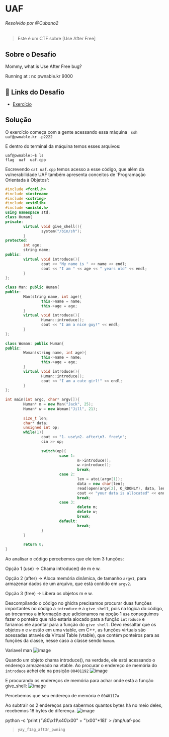 
# UAF
###### Resolvido por @Cubano2
> Este é um CTF sobre [Use After Free]  

## Sobre o Desafio  

Mommy, what is Use After Free bug?

Running at : nc pwnable.kr 9000

## 🔗 Links do Desafio

- [Exercício](https://pwnable.kr/play.php)

## Solução

O exercício começa com a gente acessando essa máquina ``` ssh uaf@pwnable.kr -p2222```

E dentro do terminal da máquina temos esses arquivos:
```
uaf@pwnable:~$ ls
flag  uaf  uaf.cpp
```
Escrevendo ```cat uaf.cpp``` temos acesso a esse código, que além da vulnerabilidade UAF também apresenta conceitos de 'Programação Orientada à Objetos':


```c++
#include <fcntl.h>                                                                                                                           
#include <iostream>                                                                                                                          
#include <cstring>                                                                                                                           
#include <cstdlib>                                                                                                                           
#include <unistd.h>                                                                                                                          
using namespace std;                                                                                                                         
class Human{                                                                                                                                 
private:                                                                                                                                     
        virtual void give_shell(){                                                                                                           
                system("/bin/sh");                                                                                                           
        }                                                                                                                                    
protected:                                                                                                                                   
        int age;                                                                                                                             
        string name;
public:
        virtual void introduce(){
                cout << "My name is " << name << endl;
                cout << "I am " << age << " years old" << endl;
        }
};
 
class Man: public Human{
public:
        Man(string name, int age){
                this->name = name;
                this->age = age;
        }
        virtual void introduce(){
                Human::introduce();
                cout << "I am a nice guy!" << endl;
        }
};
 
class Woman: public Human{
public:
        Woman(string name, int age){
                this->name = name;
                this->age = age;
        }
        virtual void introduce(){
                Human::introduce();
                cout << "I am a cute girl!" << endl;
        }
};
 
int main(int argc, char* argv[]){
        Human* m = new Man("Jack", 25);
        Human* w = new Woman("Jill", 21);
 
        size_t len;
        char* data;
        unsigned int op;
        while(1){
                cout << "1. use\n2. after\n3. free\n";
                cin >> op;
 
                switch(op){
                        case 1:
                                m->introduce();
                                w->introduce();
                                break;
                        case 2:
                                len = atoi(argv[1]);
                                data = new char[len];
                                read(open(argv[2], O_RDONLY), data, len);
                                cout << "your data is allocated" << endl;
                                break;
                        case 3:
                                delete m;
                                delete w;
                                break;
                        default:
                                break;
                }
        }
 
        return 0;
} 
```

Ao analisar o código percebemos que ele tem 3 funções:

Opção 1 (use) → Chama introduce() de m e w.

Opção 2 (after) → Aloca memória dinâmica, de tamanho ```argv1```, para armazenar dados de um arquivo, que está contido em ```argv2```.

Opção 3 (free) → Libera os objetos m e w.

Descompilando o código no ghidra precisamos procurar duas funções importantes no código a ```introduce``` e a ```give_shell```, pois na lógica do código, ao trocarmos a informação que adicionamos na opção 1 ```use``` conseguimos fazer o ponteiro que não estaria alocado para a função ```introduce``` e faríamos ele apontar para a função do ```give shell```. Devo ressaltar que os objetos ```m``` e ```w``` estão em uma vtable, em C++, as funções virtuais são acessadas através da Virtual Table (vtable), que contém ponteiros para as funções da classe, nesse caso a classe sendo ```human```.

Variavel man
![image](https://github.com/user-attachments/assets/d3024548-9134-4a4b-a4f0-79c773755914)


Quando um objeto chama introduce(), na verdade, ele está acessando o endereço armazenado na vtable.
Ao procurar o endereço de memória do ```introduce``` achei ele na posição ```00401192```
![image](https://github.com/user-attachments/assets/1b710ddb-ff4b-489c-82b1-0909a9d96fca)



E procurando os endereços de memória para achar onde está a função give_shell:
![image](https://github.com/user-attachments/assets/4b496240-1bf8-4a96-b494-6dcd2e86f397)

Percebemos que seu endereço de memória é ```0040117a``` 

Ao subtrair os 2 endereços para sabermos quantos bytes há no meio deles, recebemos 18 bytes de diferença.
![image](https://github.com/user-attachments/assets/f284c95d-e2a5-4a4b-9c54-237b3327f579)

python -c 'print ("\80\x11\x40\x00" + "\x00"*18)' > /tmp/uaf-poc



>`yay_f1ag_aft3r_pwning`
